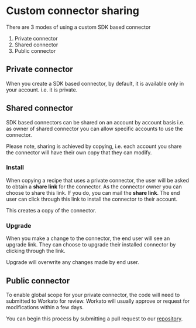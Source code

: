 # Custom connector sharing

There are 3 modes of using a custom SDK based connector

1. Private connector
2. Shared connector 
3. Public connector

## Private connector
When you create a SDK based connector, by default, it is available only in your account. i.e. it is private.

## Shared connector
SDK based connectors can be shared on an account by account basis i.e. as owner of shared connector you can allow specific accounts to use the connector.

Please note, sharing is achieved by copying, i.e. each account you share the connector will have their own copy that they can modify.

### Install
When copying a recipe that uses a private connector, the user will be asked to obtain a **share link** for the connector. As the connector owner you can choose to share this link. If you do, you can mail the **share link**. The end user can click through this link to install the connector to their account. 

This creates a copy of the connector.

### Upgrade
When you make a change to the connector, the end user will see an upgrade link. They can choose to upgrade their installed connector by clicking through the link.

Upgrade will overwrite any changes made by end user.

## Public connector
To enable global scope for your private connector, the code will need to submitted to Workato for review. Workato will usually approve or request for modifications within a few days. 

You can begin this process by submitting a pull request to our [repository](https://github.com/workato/connector_sdk).
